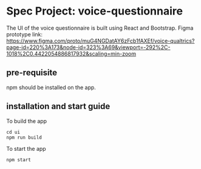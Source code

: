# Spec Project: voice-questionnaire

The UI of the voice questionnaire is built using React and Bootstrap. 
Figma prototype link: https://www.figma.com/proto/muG4NGDatAY6zFcb1fAXEf/voice-qualtrics?page-id=220%3A173&node-id=323%3A69&viewport=-292%2C-1018%2C0.4422054886817932&scaling=min-zoom

## pre-requisite

npm should be installed on the app. 

## installation and start guide
 
To build the app
```
cd ui
npm run build
```
To start the app

```
npm start
```
